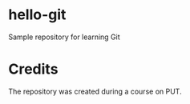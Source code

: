 # hello-git
Sample repository for learning Git

# Credits
The repository was created during a course on PUT.
